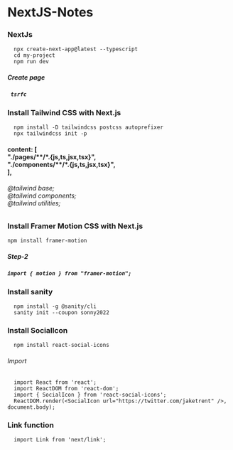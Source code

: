 # NextJS-Notes


<h3>NextJs </h3>
     
      npx create-next-app@latest --typescript
      cd my-project
      npm run dev

<h5>Create page<h5>
     
     tsrfc

<h3>Install Tailwind CSS with Next.js</h3>
     
      npm install -D tailwindcss postcss autoprefixer
      npx tailwindcss init -p

<h4><h4>
content: [<br>
    "./pages/**/*.{js,ts,jsx,tsx}",<br>
    "./components/**/*.{js,ts,jsx,tsx}",<br>
  ],
    
 <h6>@tailwind base;<br>
@tailwind components;<br>
@tailwind utilities; <h6>

     
<h3>Install Framer Motion CSS with Next.js</h3>
  
    npm install framer-motion 
 <h5>Step-2<h5>
      
    import { motion } from "framer-motion";
     
<h3> Install sanity </h3>
     
      npm install -g @sanity/cli 
      sanity init --coupon sonny2022

        
<h3> Install SocialIcon </h3>
      
      npm install react-social-icons
<h6> Import</h6>
      
      import React from 'react';
      import ReactDOM from 'react-dom';
      import { SocialIcon } from 'react-social-icons';
      ReactDOM.render(<SocialIcon url="https://twitter.com/jaketrent" />, document.body);
  
<h3> Link function</h3>
      
      import Link from 'next/link';
